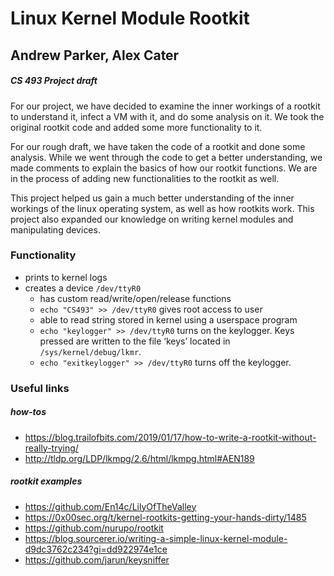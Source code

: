 # Linux Kernel Module Rootkit

## Andrew Parker, Alex Cater
##### CS 493 Project draft

For our project, we have decided to examine the inner workings of a rootkit to understand it,
infect a VM with it, and do some analysis on it. We took the original rootkit code and added some
more functionality to it.

For our rough draft, we have taken the code of a rootkit and done some analysis. While we went
through the code to get a better understanding, we made comments to explain the basics of how
our rootkit functions. We are in the process of adding new functionalities to the rootkit as well.

This project helped us gain a much better understanding of the inner workings of the linux operating
system, as well as how rootkits work. This project also expanded our knowledge on writing kernel modules
and manipulating devices.


### Functionality
* prints to kernel logs
* creates a device ``/dev/ttyR0``
  * has custom read/write/open/release functions
  * ``echo "CS493" >> /dev/ttyR0`` gives root access to user
  * able to read string stored in kernel using a userspace program
  * ``echo "keylogger" >> /dev/ttyR0`` turns on the keylogger. Keys pressed are written to the file ‘keys’ located in ``/sys/kernel/debug/lkmr``. 
  * ``echo "exitkeylogger" >> /dev/ttyR0`` turns off the keylogger.

### Useful links
##### how-tos
 * https://blog.trailofbits.com/2019/01/17/how-to-write-a-rootkit-without-really-trying/
 * http://tldp.org/LDP/lkmpg/2.6/html/lkmpg.html#AEN189

##### rootkit examples
* https://github.com/En14c/LilyOfTheValley
* https://0x00sec.org/t/kernel-rootkits-getting-your-hands-dirty/1485
* https://github.com/nurupo/rootkit
* https://blog.sourcerer.io/writing-a-simple-linux-kernel-module-d9dc3762c234?gi=dd922974e1ce
* https://github.com/jarun/keysniffer
